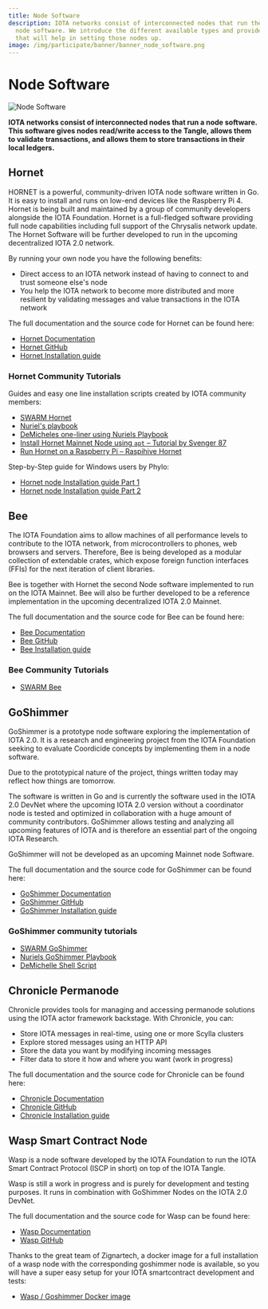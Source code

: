 ```yaml
---
title: Node Software
description: IOTA networks consist of interconnected nodes that run the same
  node software. We introduce the different available types and provide guides
  that will help in setting those nodes up.
image: /img/participate/banner/banner_node_software.png
---
```


# Node Software

![Node Software](/img/participate/banner/banner_node_software.png)

**IOTA networks consist of interconnected nodes that run a node software. This software gives nodes read/write access to the Tangle, allows them to validate transactions, and allows them to store transactions in their local ledgers.**

## Hornet

HORNET is a powerful, community-driven IOTA node software written in Go. It is easy to install and runs on low-end devices like the Raspberry Pi 4. Hornet is being built and maintained by a group of community developers alongside the IOTA Foundation. Hornet is a full-fledged software providing full node capabilities including full support of the Chrysalis network update. The Hornet Software will be further developed to run in the upcoming decentralized IOTA 2.0 network.

By running your own node you have the following benefits:

- Direct access to an IOTA network instead of having to connect to and trust someone else's node
- You help the IOTA network to become more distributed and more resilient by validating messages and value transactions in the IOTA network

The full documentation and the source code for Hornet can be found here:

- [Hornet Documentation](/hornet/welcome)
- [Hornet GitHub](https://github.com/gohornet/hornet)
- [Hornet Installation guide](/hornet/getting_started)

### Hornet Community Tutorials

Guides and easy one line installation scripts created by IOTA community members:

- [SWARM Hornet](https://github.com/tanglebay/swarm-releases)
- [Nuriel's playbook](https://github.com/nuriel77/hornet-playbook)
- [DeMicheles one-liner using Nuriels Playbook](https://github.com/demichele/install-hornet-1.5)
- [Install Hornet Mainnet Node using `apt` – Tutorial by Svenger 87 ](https://github.com/svenger87/hornet-alphanet-tutorial)
- [Run Hornet on a Raspberry Pi – Raspihive Hornet](https://docs.raspihive.com/docs/install#45-first-start-of-raspihive-and-installation-of-the-hornet-node)

Step-by-Step guide for Windows users by Phylo:

- [Hornet node Installation guide Part 1](https://phyloiota.medium.com/iota-hornet-node-installation-81747de28338)
- [Hornet node Installation guide Part 2](https://phyloiota.medium.com/iota-hornet-node-installation-2-8f2639e04d1d)

## Bee

The IOTA Foundation aims to allow machines of all performance levels to contribute to the IOTA network, from microcontrollers to phones, web browsers and servers. Therefore, Bee is being developed as a modular collection of extendable crates, which expose foreign function interfaces (FFIs) for the next iteration of client libraries.

Bee is together with Hornet the second Node software implemented to run on the IOTA Mainnet. Bee will also be further developed to be a reference implementation in the upcoming decentralized IOTA 2.0 Mainnet.

The full documentation and the source code for Bee can be found here:

- [Bee Documentation](/bee/getting_started)
- [Bee GitHub](https://github.com/iotaledger/bee)
- [Bee Installation guide](/bee/setup_a_node)

### Bee Community Tutorials

- [SWARM Bee](https://github.com/tanglebay/swarm-releases)

## GoShimmer

GoShimmer is a prototype node software exploring the implementation of IOTA 2.0. It is a research and engineering project from the IOTA Foundation seeking to evaluate Coordicide concepts by implementing them in a node software.

Due to the prototypical nature of the project, things written today may reflect how things are tomorrow.

The software is written in Go and is currently the software used in the IOTA 2.0 DevNet where the upcoming IOTA 2.0 version without a coordinator node is tested and optimized in collaboration with a huge amount of community contributors. GoShimmer allows testing and analyzing all upcoming features of IOTA and is therefore an essential part of the ongoing IOTA Research.

GoShimmer will not be developed as an upcoming Mainnet node Software.

The full documentation and the source code for GoShimmer can be found here:

- [GoShimmer Documentation](/goshimmer/welcome)
- [GoShimmer GitHub](https://github.com/iotaledger/goshimmer)
- [GoShimmer Installation guide](/goshimmer/tutorials/setup)

### GoShimmer community tutorials

- [SWARM GoShimmer](https://github.com/tanglebay/swarm)
- [Nuriels GoShimmer Playbook](https://github.com/nuriel77/goshimmer-playbook)
- [DeMichelle Shell Script](https://github.com/demichele/install-goshimmer)

## Chronicle Permanode

Chronicle provides tools for managing and accessing permanode solutions using the IOTA actor framework backstage. With Chronicle, you can:

- Store IOTA messages in real-time, using one or more Scylla clusters
- Explore stored messages using an HTTP API
- Store the data you want by modifying incoming messages
- Filter data to store it how and where you want (work in progress)

The full documentation and the source code for Chronicle can be found here:

- [Chronicle Documentation](/chronicle.rs/welcome)
- [Chronicle GitHub](https://github.com/iotaledger/chronicle.rs)
- [Chronicle Installation guide](/chronicle.rs/getting_started)

## Wasp Smart Contract Node

Wasp is a node software developed by the IOTA Foundation to run the IOTA Smart Contract Protocol (ISCP in short) on top of the IOTA Tangle.

Wasp is still a work in progress and is purely for development and testing purposes. It runs in combination with GoShimmer Nodes on the IOTA 2.0 DevNet.

The full documentation and the source code for Wasp can be found here:

- [Wasp Documentation](/smart-contracts/overview)
- [Wasp GitHub](https://github.com/iotaledger/wasp)

Thanks to the great team of Zignartech, a docker image for a full installation of a wasp node with the corresponding goshimmer node is available, so you will have a super easy setup for your IOTA smartcontract development and tests:

- [Wasp / Goshimmer Docker image](https://hub.docker.com/r/zignartech/wasp)

